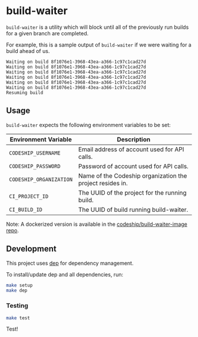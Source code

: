 # build-waiter

`build-waiter` is a utility which will block until all of the previously run builds for a given branch are completed.

For example, this is a sample output of `build-waiter` if we were waiting for a build ahead of us.

```
Waiting on build 8f1076e1-3968-43ea-a366-1c97c1cad27d
Waiting on build 8f1076e1-3968-43ea-a366-1c97c1cad27d
Waiting on build 8f1076e1-3968-43ea-a366-1c97c1cad27d
Waiting on build 8f1076e1-3968-43ea-a366-1c97c1cad27d
Waiting on build 8f1076e1-3968-43ea-a366-1c97c1cad27d
Waiting on build 8f1076e1-3968-43ea-a366-1c97c1cad27d
Resuming build
```

## Usage

`build-waiter` expects the following environment variables to be set:

| Environment Variable    | Description                                               |
| --------------------    | ---------------------------------------------             |
| `CODESHIP_USERNAME`     | Email address of account used for API calls.              |
| `CODESHIP_PASSWORD`     | Password of account used for API calls.                   |
| `CODESHIP_ORGANIZATION` | Name of the Codeship organization the project resides in. |
| `CI_PROJECT_ID`         | The UUID of the project for the running build.            |
| `CI_BUILD_ID`           | The UUID of build running build-waiter.                   |

Note: A dockerized version is available in the [codeship/build-waiter-image repo](https://github.com/codeship/build-waiter-image).

## Development

This project uses [dep](https://github.com/golang/dep) for dependency management.

To install/update dep and all dependencies, run:

```bash
make setup
make dep
```

### Testing

```bash
make test
```

Test!
